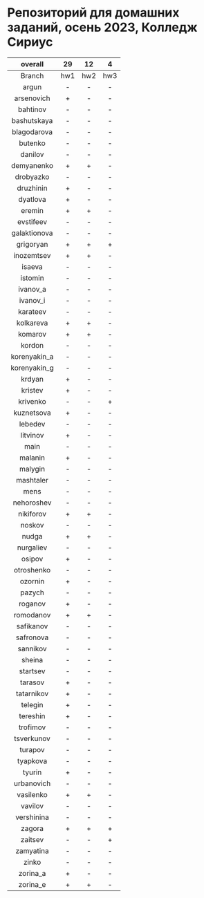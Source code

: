 
Репозиторий для домашних заданий, осень 2023, Колледж Сириус
============================================================

|overall|29|12|4|
| :---: | :---: | :---: | :---: |
|Branch|hw1|hw2|hw3|
|argun|-|-|-|
|arsenovich|+|-|-|
|bahtinov|-|-|-|
|bashutskaya|-|-|-|
|blagodarova|-|-|-|
|butenko|-|-|-|
|danilov|-|-|-|
|demyanenko|+|+|-|
|drobyazko|-|-|-|
|druzhinin|+|-|-|
|dyatlova|+|-|-|
|eremin|+|+|-|
|evstifeev|-|-|-|
|galaktionova|-|-|-|
|grigoryan|+|+|+|
|inozemtsev|+|+|-|
|isaeva|-|-|-|
|istomin|-|-|-|
|ivanov_a|-|-|-|
|ivanov_i|-|-|-|
|karateev|-|-|-|
|kolkareva|+|+|-|
|komarov|+|+|-|
|kordon|-|-|-|
|korenyakin_a|-|-|-|
|korenyakin_g|-|-|-|
|krdyan|+|-|-|
|kristev|+|-|-|
|krivenko|-|-|+|
|kuznetsova|+|-|-|
|lebedev|-|-|-|
|litvinov|+|-|-|
|main|-|-|-|
|malanin|+|-|-|
|malygin|-|-|-|
|mashtaler|-|-|-|
|mens|-|-|-|
|nehoroshev|-|-|-|
|nikiforov|+|+|-|
|noskov|-|-|-|
|nudga|+|+|-|
|nurgaliev|-|-|-|
|osipov|+|-|-|
|otroshenko|-|-|-|
|ozornin|+|-|-|
|pazych|-|-|-|
|roganov|+|-|-|
|romodanov|+|+|-|
|safikanov|-|-|-|
|safronova|-|-|-|
|sannikov|-|-|-|
|sheina|-|-|-|
|startsev|-|-|-|
|tarasov|+|-|-|
|tatarnikov|+|-|-|
|telegin|+|-|-|
|tereshin|+|-|-|
|trofimov|-|-|-|
|tsverkunov|-|-|-|
|turapov|-|-|-|
|tyapkova|-|-|-|
|tyurin|+|-|-|
|urbanovich|-|-|-|
|vasilenko|+|+|-|
|vavilov|-|-|-|
|vershinina|-|-|-|
|zagora|+|+|+|
|zaitsev|-|-|+|
|zamyatina|-|-|-|
|zinko|-|-|-|
|zorina_a|+|-|-|
|zorina_e|+|+|-|
